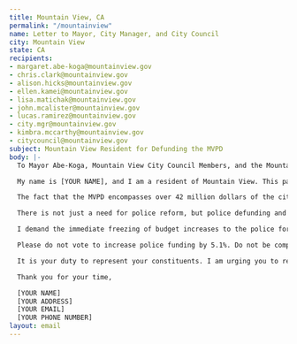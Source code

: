 ```yaml
---
title: Mountain View, CA
permalink: "/mountainview"
name: Letter to Mayor, City Manager, and City Council
city: Mountain View
state: CA
recipients:
- margaret.abe-koga@mountainview.gov
- chris.clark@mountainview.gov
- alison.hicks@mountainview.gov
- ellen.kamei@mountainview.gov
- lisa.matichak@mountainview.gov
- john.mcalister@mountainview.gov
- lucas.ramirez@mountainview.gov
- city.mgr@mountainview.gov
- kimbra.mccarthy@mountainview.gov
- citycouncil@mountainview.gov
subject: Mountain View Resident for Defunding the MVPD
body: |-
  To Mayor Abe-Koga, Mountain View City Council Members, and the Mountain View City Manager,

  My name is [YOUR NAME], and I am a resident of Mountain View. This past week, our nation and community have been gripped by protests calling for an end to racism and anti-Blackness and a complete overhaul in our approach to criminal justice in America. I am demanding that our voices be heard, and that real change be made to the way this city allocates its resources.

  The fact that the MVPD encompasses over 42 million dollars of the city’s general operating fund is shameful and unproductive. Research shows that a living wage, access to holistic health services and treatment, educational opportunity, and stable housing are far more successful at reducing crime than police or prisons (Source: Popular Democracy).

  There is not just a need for police reform, but police defunding and abolition, because the entire structure of the police force is inherently corrupt and ineffective. The average police recruit spends 58 hours learning how to shoot and only 8 hours learning how to de-escalate (Source: Campaign Zero). They are not trained or equipped to react to the vast majority of crises. Phillip McHarris (doctoral candidate focusing on race), argues that we must work towards a reality in which healthcare workers and emergency response teams handle substance abuse, domestic violence, homelessness, or mental health cases. Policies to “improve the police” are not enough, as there’s no evidence that implicit bias training or community relations initiatives help with reducing the abuses of policing (The Nation). We need to reimagine public safety to prioritize alternatives to conflict rather than defaulting to violence.

  I demand the immediate freezing of budget increases to the police force, cancelling of cadet classes, demilitarization of our forces, and reallocation of funds from police to community-led health and safety strategies.

  Please do not vote to increase police funding by 5.1%. Do not be complicit in the disproportionate targeting and continuous oppression of people of color. Propose and vote to expand on Mountain View’s current efforts like the Below Market Rate housing program and funding of nonprofits like the Community Health Awareness Council. I demand a budget that supports community wellbeing, rather than empowers the police forces that tear them apart.

  It is your duty to represent your constituents. I am urging you to revise the Mountain View city budget for the next fiscal year, and to fund the police. We can be a beacon for other cities to follow if only we have the courage to change.

  Thank you for your time,

  [YOUR NAME]
  [YOUR ADDRESS]
  [YOUR EMAIL]
  [YOUR PHONE NUMBER]
layout: email
---
```


